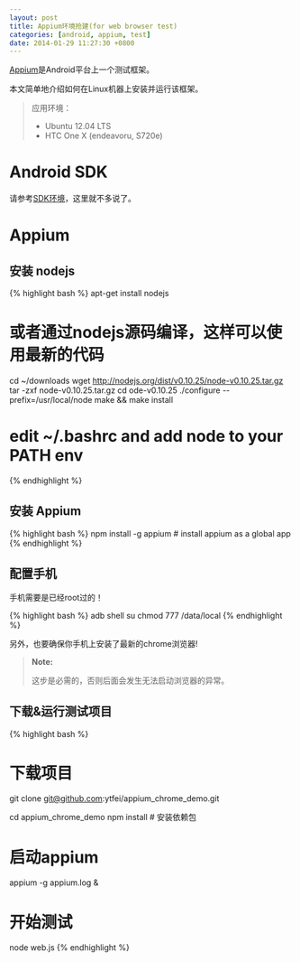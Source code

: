 ```yaml
---
layout: post
title: Appium环境抢建(for web browser test)
categories: [android, appium, test]
date: 2014-01-29 11:27:30 +0800
---
```


[Appium](http://appium.io/)是Android平台上一个测试框架。

本文简单地介绍如何在Linux机器上安装并运行该框架。

<!--more-->

> 应用环境：
>
> * Ubuntu 12.04 LTS
> * HTC One X (endeavoru, S720e)

# Android SDK

请参考[SDK环境](http://developer.android.com/sdk/installing/bundle.html)，这里就不多说了。

# Appium

## 安装 nodejs

{% highlight bash %}
apt-get install nodejs

# 或者通过nodejs源码编译，这样可以使用最新的代码
cd ~/downloads
wget http://nodejs.org/dist/v0.10.25/node-v0.10.25.tar.gz
tar -zxf node-v0.10.25.tar.gz
cd ode-v0.10.25
./configure --prefix=/usr/local/node
make && make install

# edit ~/.bashrc and add node to your PATH env
{% endhighlight %}

## 安装 Appium 

{% highlight bash %}
npm install -g appium  # install appium as a global app
{% endhighlight %}

## 配置手机

手机需要是已经root过的！

{% highlight bash %}
adb shell
su
chmod 777 /data/local
{% endhighlight %}

另外，也要确保你手机上安装了最新的chrome浏览器!

> **Note:**
>
> 这步是必需的，否则后面会发生无法启动浏览器的异常。

## 下载&运行测试项目

{% highlight bash %}
# 下载项目
git clone git@github.com:ytfei/appium_chrome_demo.git

cd appium_chrome_demo
npm install  # 安装依赖包

# 启动appium
appium -g appium.log &

# 开始测试
node web.js
{% endhighlight %}
